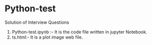 # Python-test
Solution of Interview Questions 


1) Python-test.ipynb :- It is the code file written in jupyter Notebook.
2) ts.html:- It is a plot image web file.
